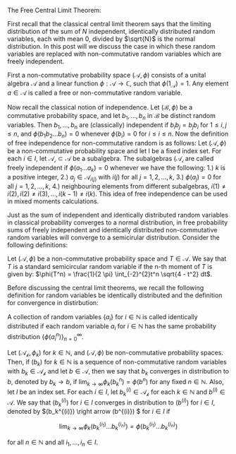 The Free Central Limit Theorem:


First recall that the classical central limit theorem says that the limiting distribution of the sum of $N$ independent, identically distributed random variables, each with mean $0$, divided by $\sqrt{N}$ is the normal distribution. In this post will we discuss the case in which these random variables are replaced with non-commutative random variables which are freely independent. 

First a non-commutative probability space $(\mathcal{A},\phi)$ consists of a unital algebra $\mathcal{A}$ and a linear function $\phi: \mathcal{A} \rightarrow \mathbb{C}$, such that $\phi(1_{\mathcal{A}}) = 1$. Any element $a \in \mathcal{A}$ is called a free or non-commutative random variable. 

Now recall the classical notion of independence. Let $(\mathcal{B}, \phi)$ be a commutative probability space, and let $b_1, ..., b_n$ in $\mathcal{B}$ be distinct random variables. Then $b_1,...,b_n$ are (classically) independent if $b_i b_j = b_j b_i$ for $1 \leq i, j \leq n$, and $\phi(b_1 b_2 ... b_n) = 0$ whenever $\phi(b_i) = 0$ for $i \leq i \leq n$. Now the definition of free independence for non-commutative random is as follows: Let $(\mathcal{A}, \phi)$ be a non-commutative probability space and let I be a fixed index set. For each $i \in I$, let $\mathcal{A_i} \subset \mathcal{A}$ be a subalgebra. The subalgebras $(\mathcal{A_i}$ are called freely independent if $\phi(a_1 ... a_k) = 0$ whenever we have the following: 1.) $k$ is a positive integer, 2.) $a_j \in \mathcal{A}_{i(j)}$ with $i(j)$ for all $j = 1,2,...,k$, 3.) $\phi(a_j) = 0$ for all $j = 1,2,...,k$, 4.) neighbouring elements from different subalgebras, $i(1) \neq i(2), i(2) \neq i(3), ... , i(k-1) \neq i(k)$. This idea of free independence can be used in mixed moments calculations. 

Just as the sum of independent and identically distributed random variables in classical probability converges to a normal distribution, in free probability sums of freely independent and identically distributed non-commutative random variables will converge to a semicirular distribution. Consider the following definitions:

Let $(\mathcal{A},\phi)$ be a non-commutative probability space and $T \in \mathcal{A}$. We say that $T$ is a standard semicircular random variable if the n-th moment of $T$ is given by: $\phi(T^n) = \frac{1}{2 \pi} \int_{-2}^{2}t^n \sqrt{4 - t^2} dt$.

Before discussing the central limit theorems, we recall the following definition for random variables be identically distributed and the definition for convergence in distirbution:

A collection of random variables $\{ a_i \}$ for $i \in \mathbb{N}$ is called identically distributed if each random variable $a_i$ for $i \in \mathbb{N}$ has the same probability distribution $\{\phi(a_i^n)\}^{\infty}_{n = 0}$. 

Let $(\mathcal{A_k}, \phi_k)$ for $k \in \mathbb{N}$, and $(\mathcal{A}, \phi)$ be non-commutative probability spaces. Then, if $(b_k)$ for $k \in \mathbb{N}$ is a sequence of non-commutative random variables with $b_k \in \mathcal{A_k}$ and let $b \in \mathcal{A}$, then we say that $b_k$ converges in distribution to $b$, denoted by $b_k \rightarrow b$, if $\lim_{k \rightarrow \infty} \phi_k(b_k^n) = \phi(b^n)$ for any fixed $n \in \mathbb{N}$. Also, let $I$ be an index set. For each $i \in I$, let $b_k^{(i)} \in \mathcal{A_k}$ for each $k \in \mathbb{N}$ and $b^{(i)} \in \mathcal{A}$. We say that $(b_k^{(i)})$ for $i \in I$ converges in distribution to $(b^{(i)})$ for $i \in I$, denoted by $(b_k^{(i)})  \right arrow (b^{(i)}) $ for $i \in I$ if

$$\lim_{k \rightarrow \infty} \phi_k(b_k^{(i_1)} ... b_k^{(i_n)}) = \phi(b_k^{(i_1)} ... b_k^{(i_n)})$$

for all $n \in \mathbb{N}$ and all $i_1,...,i_n \in I$. 
































